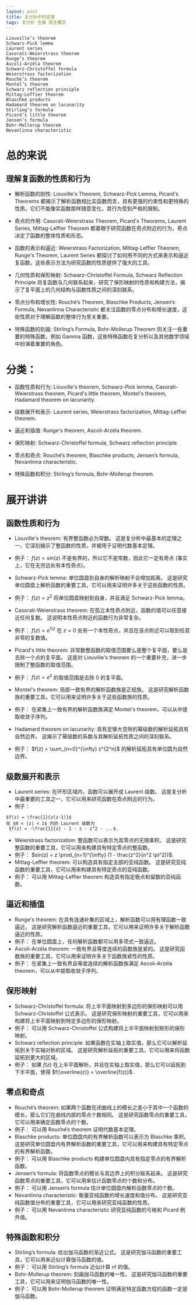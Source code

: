```yaml
---
layout: post
title: 复分析中的定理
tags: 复分析 生僻 陌生概念 
--- 
```

```
Liouville’s theorem
Schwarz-Pick lemma
Laurent series
Casorati-Weierstrass theorem
Runge’s theorem
Ascoli-Arzéla theorem
Schwarz-Christoffel formula
Weierstrass factorization
Rouché’s theorem
Montel’s theorem
Schwarz reflection principle
Mittag-Leffier theorem
Blaschke products
Hadamard theorem on lacunarity
Stirling’s formula
Picard’s little theorem
Jensen’s formula
Bohr-Mollerup theorem
Nevanlinna characteristic
```

# 总的来说

## 理解复函数的性质和行为
- 解析函数的刚性: Liouville's Theorem, Schwarz-Pick Lemma, Picard's Theorems 都揭示了解析函数相比实函数而言，具有更强的约束性和更特殊的性质。它们不能像实函数那样随意变化，其行为受到严格的限制。

- 奇点的作用: Casorati-Weierstrass Theorem, Picard's Theorems, Laurent Series, Mittag-Leffier Theorem 都着眼于研究函数在奇点附近的行为，奇点决定了函数的整体性质和形态。

- 函数的表示和逼近: Weierstrass Factorization, Mittag-Leffier Theorem, Runge's Theorem, Laurent Series 都探讨了如何用不同的方式来表示和逼近复函数，这些表示方法为研究函数的性质提供了强大的工具。

- 几何性质和保形映射: Schwarz-Christoffel Formula, Schwarz Reflection Principle 将复函数与几何联系起来，研究了保形映射的性质和构建方法，揭示了复平面上的几何结构与函数性质之间的深刻联系。

- 零点分布和增长性: Rouché’s Theorem, Blaschke Products, Jensen’s Formula, Nevanlinna Characteristic 都关注函数的零点分布和增长速度，这些性质对于理解函数的整体行为至关重要。

- 特殊函数的刻画: Stirling’s Formula, Bohr-Mollerup Theorem 则关注一些重要的特殊函数，例如 Gamma 函数，这些特殊函数在复分析以及其他数学领域中扮演着重要的角色。

# 分类：

- 函数性质和行为: Liouville's theorem, Schwarz-Pick lemma, Casorati-Weierstrass theorem, Picard's little theorem, Montel's theorem, Hadamard theorem on lacunarity.

- 级数展开和表示: Laurent series, Weierstrass factorization, Mittag-Leffier theorem.

- 逼近和插值: Runge's theorem, Ascoli-Arzéla theorem.

- 保形映射: Schwarz-Christoffel formula, Schwarz reflection principle.

- 零点和奇点: Rouché’s theorem, Blaschke products, Jensen’s formula, Nevanlinna characteristic.

- 特殊函数和积分: Stirling’s formula, Bohr-Mollerup theorem.

# 展开讲讲

## 函数性质和行为
- Liouville's theorem: 有界整函数必为常数。 这是复分析中最基本的定理之一，它深刻揭示了整函数的性质，并被用于证明代数基本定理。
- 例子： $f(z) = sin(z)$ 不是有界的，所以它不是常数，因此它一定有奇点 (事实上，它在无穷远处有本性奇点)。

- Schwarz-Pick lemma: 单位圆盘到自身的解析映射不会增加距离。 这是研究单位圆盘上解析函数的重要工具，它可以用来证明许多关于这些函数的性质。
- 例子： $f(z) = z^2$ 将单位圆盘映射到自身，并且满足 Schwarz-Pick lemma。
- Casorati-Weierstrass theorem: 在孤立本性奇点附近，函数的值可以任意接近任何复数。 这说明本性奇点附近的函数行为非常复杂。
- 例子： $f(z) = e^{1/z}$ 在 $z=0$ 处有一个本性奇点，并且在该点附近可以取到任意非零的复数值。
- Picard's little theorem: 非常数整函数的取值范围要么是整个复平面，要么是去除一个点的复平面。 这是对 Liouville's theorem 的一个重要补充，进一步限制了整函数的取值范围。
- 例子： $f(z) = e^z$ 的取值范围是去除 0 的复平面。
- Montel's theorem: 局部一致有界的解析函数族是正规族。 这是研究解析函数族的重要工具，它可以用来证明许多关于这些函数族的性质。
- 例子： 在紧集上一致有界的解析函数族满足 Montel's theorem，可以从中提取收敛子序列。
- Hadamard theorem on lacunarity: 具有足够大空隙的幂级数的解析延拓具有自然边界。 这揭示了幂级数的系数与其解析延拓性质之间的深刻联系。
- 例子： $f(z) = \sum_{n=0}^{\infty} z^{2^n}$ 的解析延拓具有单位圆为自然边界。

## 级数展开和表示
- Laurent series: 在环形区域内，函数可以展开成 Laurent 级数。 这是复分析中最重要的工具之一，它可以用来研究函数在奇点附近的行为。
- 例子： 

```
$f(z) = \frac{1}{z(z-1)}$ 
在 $0 < |z| < 1$ 内的 Laurent 级数为
 $f(z) = -\frac{1}{z} - 1 - z - z^2 - ...$.
```
- Weierstrass factorization: 整函数可以表示为其零点的无限乘积。 这是研究整函数的重要工具，它可以用来构建具有特定零点的整函数。
- 例子： $sin(z) = z \prod_{n=1}^{\infty} (1 - \frac{z^2}{n^2 \pi^2})$.
- Mittag-Leffier theorem: 可以构造具有指定主部的亚纯函数。 这是研究亚纯函数的重要工具，它可以用来构建具有特定奇点的亚纯函数。
- 例子： 可以用 Mittag-Leffier theorem 构造具有指定极点和留数的亚纯函数。


## 逼近和插值
- Runge's theorem: 在具有连通补集的区域上，解析函数可以用有理函数一致逼近。 这是研究解析函数逼近的重要工具，它可以用来证明许多关于解析函数逼近的性质。
- 例子： 在单位圆盘上，任何解析函数都可以用多项式一致逼近。
- Ascoli-Arzéla theorem: 一致有界且等度连续的函数族是紧的。 这是研究函数族的重要工具，它可以用来证明许多关于函数族紧性的性质。
- 例子： 在紧集上一致有界且等度连续的解析函数族满足 Ascoli-Arzéla theorem，可以从中提取收敛子序列。


## 保形映射
- Schwarz-Christoffel formula: 将上半平面映射到多边形的保形映射可以用 Schwarz-Christoffel 公式表示。 这是研究保形映射的重要工具，它可以用来构建将上半平面映射到特定多边形的保形映射。
- 例子： 可以用 Schwarz-Christoffel 公式构建将上半平面映射到矩形的保形映射。
- Schwarz reflection principle: 如果函数在实轴上取实值，那么它可以解析延拓到关于实轴对称的区域。 这是研究解析延拓的重要工具，它可以用来将函数延拓到更大的区域。
- 例子： 如果 $f(z)$ 在上半平面解析，并且在实轴上取实值，那么它可以延拓到下半平面，使得 $f(\overline{z}) = \overline{f(z)}$.


## 零点和奇点
- Rouché’s theorem: 如果两个函数在闭曲线上的模长之差小于其中一个函数的模长，那么它们在曲线内部的零点个数相同。 这是研究函数零点的重要工具，它可以用来确定函数零点的个数。
- 例子： 可以用 Rouché’s theorem 证明代数基本定理。
- Blaschke products: 单位圆盘内的有界解析函数可以表示为 Blaschke 乘积。 这是研究单位圆盘内有界解析函数的重要工具，它可以用来构建具有特定零点的有界解析函数。
- 例子： 可以用 Blaschke products 构建单位圆盘内具有指定零点的有界解析函数。
- Jensen’s formula: 将函数零点的模长与其边界上的积分联系起来。 这是研究函数零点的重要工具，它可以用来估计函数零点的个数和分布。
- 例子： 可以用 Jensen’s formula 估计单位圆盘内解析函数零点的个数。
- Nevanlinna characteristic: 衡量亚纯函数的增长速度和值分布。 这是研究亚纯函数值分布的重要工具，它可以用来研究亚纯函数的性质。
- 例子： 可以用 Nevanlinna characteristic 研究亚纯函数的亏格和 Picard 例外值。


## 特殊函数和积分
- Stirling’s formula: 给出伽马函数的渐近公式。 这是研究伽马函数的重要工具，它可以用来近似计算伽马函数的值。
- 例子： 可以用 Stirling’s formula 近似计算 $n!$ 的值。
- Bohr-Mollerup theorem: 刻画伽马函数的唯一性。 这是研究伽马函数的重要工具，它可以用来证明伽马函数的唯一性。
- 例子： 可以用 Bohr-Mollerup theorem 证明满足特定函数方程的函数一定是伽马函数。